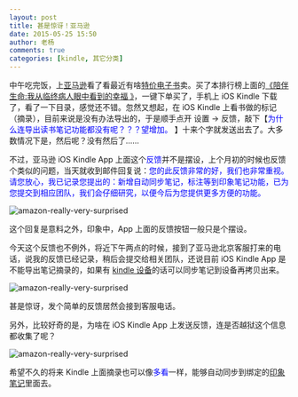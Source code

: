 ```yaml
---
layout: post
title: 甚是惊讶！亚马逊
date: 2015-05-25 15:50
author: 老杨
comments: true
categories: [kindle, 其它分类]
---
```

中午吃完饭，上<a href="//cyhour.com/out/amazoncn" target="_blank">亚马逊</a>看了看最近有啥<a href="//cyhour.com/out/kindlebookscn" target="_blank">特价电子书</a>卖。买了本排行榜上面的<a href="http://www.amazon.cn/gp/product/B00X90IC4O/ref=as_li_tf_tl?ie=UTF8&camp=536&creative=3200&creativeASIN=B00X90IC4O&linkCode=as2&tag=utf8f-23" target="_blank" rel="nofollow">《陪伴生命:我从临终病人眼中看到的幸福 》</a>，一键下单买了，手机上 iOS Kindle 下载了，看了一下目录，感觉还不错。忽然又想起，在 iOS Kindle 上看书做的标记（摘录），目前来说是没有办法导出的，于是顺手点开 设置 -> 反馈，敲下【<span style = "color:blue;">为什么连导出读书笔记功能都没有呢？？？望增加。 </span>】十来个字就发送出去了。大多数情况下是，然后呢？没有然后了……

<!--more-->

不过，亚马逊 iOS Kindle App 上面这个<span style = "color:blue;">反馈</span>并不是摆设，上个月初的时候也反馈个类似的问题，当天就收到邮件回复说：<span style = "color:blue;">您的此反馈非常的好，我们也非常重视。请您放心，我已记录您提出的：新增自动同步笔记，标注等到印象笔记功能，已为您提交到相应团队，我们会仔细研究，以便今后为您提供更多方便的功能。</span>

<img src="//cyhour.com/wp-content/uploads/2015/05/amazon-really-very-surprised-0408.png" alt=" amazon-really-very-surprised " />

这个回复是意料之外，印象中，App 上面的反馈按钮一般只是个摆设。

今天这个反馈也不例外，将近下午两点的时候，接到了亚马逊北京客服打来的电话，说我的反馈已经记录，稍后会提交给相关团队，还说目前 iOS Kindle App 是不能导出笔记摘录的，如果有 <a href="//cyhour.com/out/kindledevicescn" target="_blank">kindle 设备</a>的话可以同步笔记到设备再拷贝出来。
 
<img src="//cyhour.com/wp-content/uploads/2015/05/amazon-really-very-surprised-0525.png" alt=" amazon-really-very-surprised " />

甚是惊讶，发个简单的反馈居然会接到客服电话。

另外，比较好奇的是，为啥在 iOS Kindle App 上发送反馈，连是否越狱这个信息都收集了呢？

<img src="//cyhour.com/wp-content/uploads/2015/05/amazon-really-very-surprised-0525-info.png" alt=" amazon-really-very-surprised " />

希望不久的将来 Kindle 上面摘录也可以像<span style = "color:blue;">多看</span>一样，能够自动同步到绑定的<a href="//cyhour.com/out/yinxiangbiji" target="_blank">印象笔记</a>里面去。
